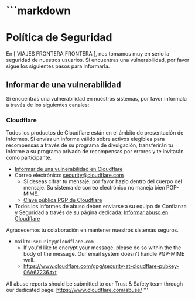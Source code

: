 #    ```markdown
   # Política de Seguridad

   En [ VIAJES FRONTERA FRONTERA ], nos tomamos muy en serio la seguridad de nuestros usuarios. Si encuentras una vulnerabilidad, por favor sigue los siguientes pasos para informarla.

   ## Informar de una vulnerabilidad

   Si encuentras una vulnerabilidad en nuestros sistemas, por favor infórmala a través de los siguientes canales:

   ### Cloudflare

   Todos los productos de Cloudflare están en el ámbito de presentación de informes. Si envías un informe válido sobre activos elegibles para recompensas a través de su programa de divulgación, transferirán tu informe a su programa privado de recompensas por errores y te invitarán como participante.

   - [Informar de una vulnerabilidad en Cloudflare](https://hackerone.com/cloudflare)
   - Correo electrónico: [security@cloudflare.com](mailto:security@cloudflare.com)
     - Si deseas cifrar tu mensaje, por favor hazlo dentro del cuerpo del mensaje. Su sistema de correo electrónico no maneja bien PGP-MIME.
     - [Clave pública PGP de Cloudflare](https://www.cloudflare.com/gpg/security-at-cloudflare-pubkey-06A67236.txt)
   - Todos los informes de abuso deben enviarse a su equipo de Confianza y Seguridad a través de su página dedicada: [Informar abuso en Cloudflare](https://www.cloudflare.com/abuse/)

   Agradecemos tu colaboración en mantener nuestros sistemas seguros.
* `mailto:security@cloudflare.com`
  * If you'd like to encrypt your message, please do so within the the body of the message. Our email system doesn't handle PGP-MIME well.
  * https://www.cloudflare.com/gpg/security-at-cloudflare-pubkey-06A67236.txt

All abuse reports should be submitted to our Trust & Safety team through our dedicated page: https://www.cloudflare.com/abuse/
'''

